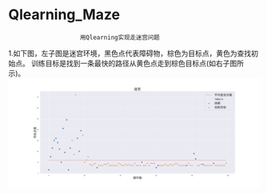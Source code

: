 # Qlearning_Maze
                        用Qlearning实现走迷宫问题
1.如下图，左子图是迷宫环境，黑色点代表障碍物，棕色为目标点，黄色为查找初始点。
训练目标是找到一条最快的路径从黄色点走到棕色目标点(如右子图所示)。
![图一](https://github.com/summershaaa/Qlearning_Maze/blob/master/Images/%E5%9B%BE%E4%B8%80%E7%BB%93%E6%9E%9C.png)
